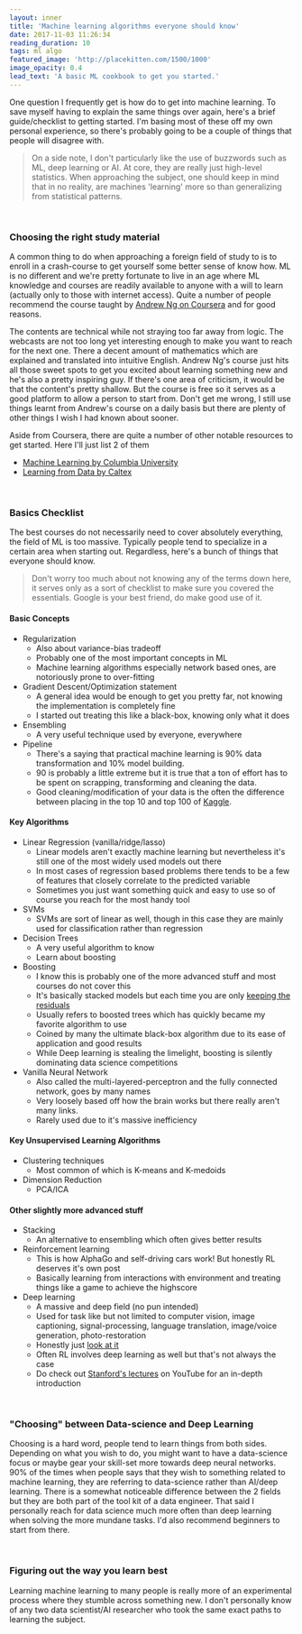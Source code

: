 ```yaml
---
layout: inner
title: 'Machine learning algorithms everyone should know'
date: 2017-11-03 11:26:34
reading_duration: 10
tags: ml algo
featured_image: 'http://placekitten.com/1500/1000'
image_opacity: 0.4
lead_text: 'A basic ML cookbook to get you started.'
---
```


One question I frequently get is how do to get into machine learning. To save myself having to explain the same things over again, here's a brief guide/checklist to getting started. I'm basing most of these off my own personal experience, so there's probably going to be a couple of things that people will disagree with.

> On a side note, I don't particularly like the use of buzzwords such as ML, deep learning or AI. At core, they are really just high-level statistics. When approaching the subject, one should keep in mind that in no reality, are machines 'learning' more so than generalizing from statistical patterns.

<br>

### Choosing the right study material
A common thing to do when approaching a foreign field of study to is to enroll in a crash-course to get yourself some better sense of know how. ML is no different and we're pretty fortunate to live in an age where ML knowledge and courses are readily available to anyone with a will to learn (actually only to those with internet access). Quite a number of people recommend the course taught by [Andrew Ng on Coursera](https://www.coursera.org/learn/machine-learning/home/welcome) and for good reasons.

The contents are technical while not straying too far away from logic. The webcasts are not too long yet interesting enough to make you want to reach for the next one. There a decent amount of mathematics which are explained and translated into intuitive English. Andrew Ng's course just hits all those sweet spots to get you excited about learning something new and he's also a pretty inspiring guy. If there's one area of criticism, it would be that the content's pretty shallow. But the course is free so it serves as a good platform to allow a person to start from. Don't get me wrong, I still use things learnt from Andrew's course on a daily basis but there are plenty of other things I wish I had known about sooner.

Aside from Coursera, there are quite a number of other notable resources to get started. Here I'll just list 2 of them
- [Machine Learning by Columbia University](https://www.class-central.com/mooc/7231/edx-machine-learning)
- [Learning from Data by Caltex](https://work.caltech.edu/telecourse.html)

<br>

### Basics Checklist
The best courses do not necessarily need to cover absolutely everything, the field of ML is too massive. Typically people tend to specialize in a certain area when starting out. Regardless, here's a bunch of things that everyone should know.

> Don't worry too much about not knowing any of the terms down here, it serves only as a sort of checklist to make sure you covered the essentials. Google is your best friend, do make good use of it.

#### Basic Concepts
- Regularization
  - Also about variance-bias tradeoff
  - Probably one of the most important concepts in ML
  - Machine learning algorithms especially network based ones, are notoriously prone to over-fitting
- Gradient Descent/Optimization statement
  - A general idea would be enough to get you pretty far, not knowing the implementation is completely fine
  - I started out treating this like a black-box, knowing only what it does
- Ensembling
  - A very useful technique used by everyone, everywhere
- Pipeline
  - There's a saying that practical machine learning is 90% data transformation and 10% model building.
  - 90 is probably a little extreme but it is true that a ton of effort has to be spent on scrapping, transforming and cleaning the data.
  - Good cleaning/modification of your data is the often the difference between placing in the top 10 and top 100 of [Kaggle](https://www.kaggle.com/).

#### Key Algorithms
- Linear Regression (vanilla/ridge/lasso)
  - Linear models aren't exactly machine learning but nevertheless it's still one of the most widely used models out there
  - In most cases of regression based problems there tends to be a few of features that closely correlate to the predicted variable
  - Sometimes you just want something quick and easy to use so of course you reach for the most handy tool
- SVMs
  - SVMs are sort of linear as well, though in this case they are mainly used for classification rather than regression
- Decision Trees
  - A very useful algorithm to know
  - Learn about boosting
- Boosting
  - I know this is probably one of the more advanced stuff and most courses do not cover this
  - It's basically stacked models but each time you are only [keeping the residuals](http://blog.kaggle.com/2017/01/23/a-kaggle-master-explains-gradient-boosting/)
  - Usually refers to boosted trees which has quickly became my favorite algorithm to use
  - Coined by many the ultimate black-box algorithm due to its ease of application and good results
  - While Deep learning is stealing the limelight, boosting is silently dominating data science competitions
- Vanilla Neural Network
  - Also called the multi-layered-perceptron and the fully connected network, goes by many names
  - Very loosely based off how the brain works but there really aren't many links.
  - Rarely used due to it's massive inefficiency

#### Key Unsupervised Learning Algorithms
- Clustering techniques
  - Most common of which is K-means and K-medoids
- Dimension Reduction
  - PCA/ICA

#### Other slightly more advanced stuff
- Stacking
  - An alternative to ensembling which often gives better results
- Reinforcement learning
  - This is how AlphaGo and self-driving cars work! But honestly RL deserves it's own post
  - Basically learning from interactions with environment and treating things like a game to achieve the highscore
- Deep learning
  - A massive and deep field (no pun intended)
  - Used for task like but not limited to computer vision, image captioning, signal-processing, language translation, image/voice generation, photo-restoration
  - Honestly just [look at it](https://machinelearningmastery.com/inspirational-applications-deep-learning/)
  - Often RL involves deep learning as well but that's not always the case
  - Do check out [Stanford's lectures](https://l.facebook.com/l.php?u=https%3A%2F%2Fwww.youtube.com%2Fplaylist%3Flist%3DPL3FW7Lu3i5JvHM8ljYj-zLfQRF3EO8sYv&h=ATOYUU1ZU9ODP5JuXmx5EfyvZEACVl8S3GrQBlztkcLUIP3py4AOdR16VQiRQQWYtAfHchtOdQIWMSCQfeIcW2RwIzS8Nf7UciZQu0VqwnwTzU3M8hPz35dd29JLNDAzP_9G3Udj1rkraw) on YouTube for an in-depth introduction

<br>

### "Choosing" between Data-science and Deep Learning
Choosing is a hard word, people tend to learn things from both sides. Depending on what you wish to do, you might want to have a data-science focus or maybe gear your skill-set more towards deep neural networks. 90% of the times when people says that they wish to something related to machine learning, they are referring to data-science rather than AI/deep learning. There is a somewhat noticeable difference between the 2 fields but they are both part of the tool kit of a data engineer. That said I personally reach for data science much more often than deep learning when solving the more mundane tasks. I'd also recommend beginners to start from there.

<br>

### Figuring out the way you learn best
Learning machine learning to many people is really more of an experimental process where they stumble across something new. I don't personally know of any two data scientist/AI researcher who took the same exact paths to learning the subject.
